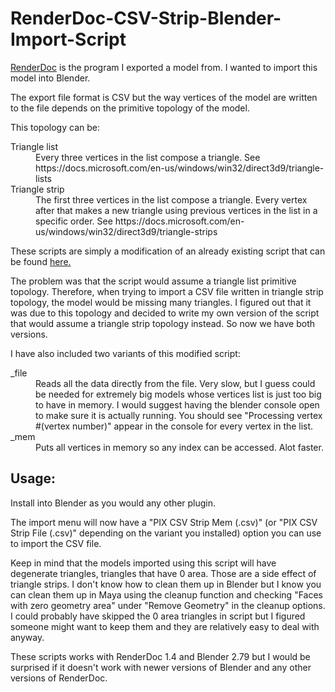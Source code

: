 # RenderDoc-CSV-Strip-Blender-Import-Script

[RenderDoc](https://renderdoc.org/) is the program I exported a model from. I wanted to import this model into Blender.

The export file format is CSV but the way vertices of the model are written to the file depends on the primitive topology of the model.

This topology can be:

<dl>
  <dt>Triangle list</dt>
  <dd>Every three vertices in the list compose a triangle. See https://docs.microsoft.com/en-us/windows/win32/direct3d9/triangle-lists</dd>

  <dt>Triangle strip</dt>
  <dd>The first three vertices in the list compose a triangle. Every vertex after that makes a new triangle using previous vertices in the list in a specific order.
	  See https://docs.microsoft.com/en-us/windows/win32/direct3d9/triangle-strips</dd>
</dl>

These scripts are simply a modification of an already existing script that can be found [here.](https://github.com/sbobovyc/GameTools/blob/master/Blender/import_pix.py) 

The problem was that the script would assume a triangle list primitive topology. Therefore, when trying to import a CSV file written in triangle strip topology, the model would be missing many triangles.
I figured out that it was due to this topology and decided to write my own version of the script that would assume a triangle strip topology instead.
So now we have both versions.

I have also included two variants of this modified script:

<dl>
  <dt>_file</dt>
  <dd>Reads all the data directly from the file. Very slow, but I guess could be needed for extremely big models whose vertices list is just too big to have in memory. I would suggest having the blender console open to make sure it is actually running. You should see "Processing vertex #(vertex number)" appear in the console for every vertex in the list.</dd>

  <dt>_mem</dt>
  <dd>Puts all vertices in memory so any index can be accessed. Alot faster.</dd>
</dl>

<h2>Usage:</h2>

Install into Blender as you would any other plugin.

The import menu will now have a "PIX CSV Strip Mem (.csv)" (or "PIX CSV Strip File (.csv)" depending on the variant you installed) option you can use to import the CSV file.

Keep in mind that the models imported using this script will have degenerate triangles, triangles that have 0 area. Those are a side effect of triangle strips. I don't know how to clean them up in Blender but I know you can clean them up in Maya using the cleanup function and checking "Faces with zero geometry area" under "Remove Geometry" in the cleanup options.
I could probably have skipped the 0 area triangles in script but I figured someone might want to keep them and they are relatively easy to deal with anyway.

These scripts works with RenderDoc 1.4 and Blender 2.79 but I would be surprised if it doesn't work with newer versions of Blender and any other versions of RenderDoc.